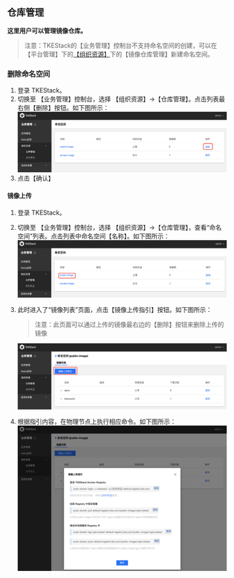 
## 仓库管理

**这里用户可以管理镜像仓库。**

> 注意：TKEStack的【业务管理】控制台不支持命名空间的创建，可以在【平台管理】下的[【组织资源】](../../platform/resource.md)下的【镜像仓库管理】新建命名空间。

### 删除命名空间

1. 登录 TKEStack。
2. 切换至 【业务管理】控制台，选择 【组织资源】->【仓库管理】。点击列表最右侧【删除】按钮。如下图所示：
    ![命名空间删除按钮](https://github.com/tkestack/tke/blob/master/docs/images/命名空间删除按钮-1.png?raw=true)
3. 点击【确认】

#### 镜像上传

  1. 登录 TKEStack。

  2. 切换至 【业务管理】控制台，选择 【组织资源】->【仓库管理】，查看“命名空间”列表。点击列表中命名空间【名称】。如下图所示：
     ![命名空间名称](https://github.com/tkestack/tke/blob/master/docs/images/命名空间名称-1.png?raw=true)

  3. 此时进入了“镜像列表”页面，点击【镜像上传指引】按钮。如下图所示：

     > 注意：此页面可以通过上传的镜像最右边的【删除】按钮来删除上传的镜像

     ![镜像上传指引](https://github.com/tkestack/tke/blob/master/docs/images/镜像上传指引-1.png?raw=true)

  4. 根据指引内容，在物理节点上执行相应命令。如下图所示：
     ![镜像上传指引内容](https://github.com/tkestack/tke/blob/master/docs/images/镜像上传指引内容-1.png?raw=true)
